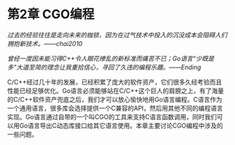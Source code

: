 # 第2章 CGO编程

*过去的经验往往是走向未来的枷锁，因为在过气技术中投入的沉没成本会阻碍人们拥抱新技术。——chai2010*

*曾经一度因未能习得C++令人眼花缭乱的新标准而痛苦不已；Go语言“少既是多”大道至简的理念让我重拾信心，寻回了久违的编程乐趣。——Ending*

C/C++经过几十年的发展，已经积累了庞大的软件资产，它们很多久经考验而且性能已经足够优化。Go语言必须能够站在C/C++这个巨人的肩膀之上，有了海量的C/C++软件资产兜底之后，我们才可以放心愉快地用Go语言编程。C语言作为一个通用语言，很多库会选择提供一个C兼容的API，然后用其他不同的编程语言实现。Go语言通过自带的一个叫CGO的工具来支持C语言函数调用，同时我们可以用Go语言导出C动态库接口给其它语言使用。本章主要讨论CGO编程中涉及的一些问题。
